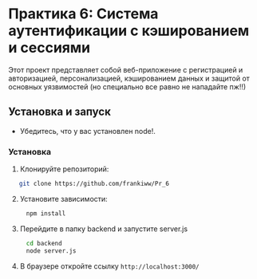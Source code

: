 # Практика 6: Система аутентификации с кэшированием и сессиями

Этот проект представляет собой веб-приложение с регистрацией и авторизацией, персонализацией, 
кэшированием данных и защитой от основных уязвимостей (но специально все равно не нападайте пж!!)

## Установка и запуск

- Убедитесь, что у вас установлен node!.

### Установка

1. Клонируйте репозиторий:
```bash   
   git clone https://github.com/frankiww/Pr_6
```
   

2. Установите зависимости:
```bash   
     npm install
```
   

3. Перейдите в папку backend и запустите server.js
```bash
     cd backend
     node server.js
```
   
4. В браузере откройте ссылку
```http://localhost:3000/```

